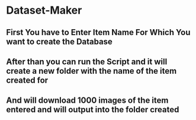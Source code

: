# Dataset-Maker
## First You have to Enter Item Name For Which You want to create the Database
## After than you can run the Script and it will create a new folder with the name of the item created for
## And will download 1000 images of the item entered and will output into the folder created
